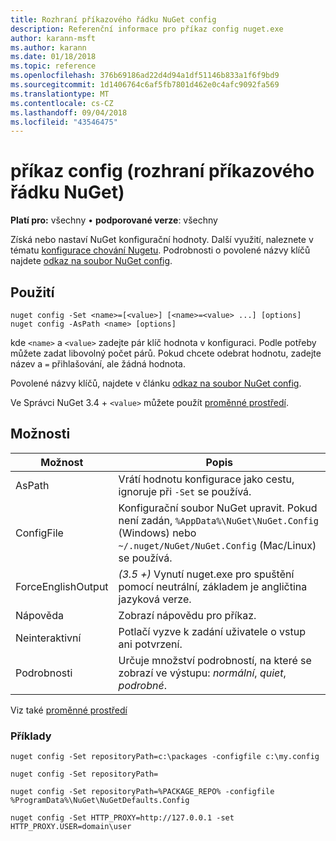 ```yaml
---
title: Rozhraní příkazového řádku NuGet config
description: Referenční informace pro příkaz config nuget.exe
author: karann-msft
ms.author: karann
ms.date: 01/18/2018
ms.topic: reference
ms.openlocfilehash: 376b69186ad22d4d94a1df51146b833a1f6f9bd9
ms.sourcegitcommit: 1d1406764c6af5fb7801d462e0c4afc9092fa569
ms.translationtype: MT
ms.contentlocale: cs-CZ
ms.lasthandoff: 09/04/2018
ms.locfileid: "43546475"
---
```

# <a name="config-command-nuget-cli"></a>příkaz config (rozhraní příkazového řádku NuGet)

**Platí pro:** všechny &bullet; **podporované verze**: všechny

Získá nebo nastaví NuGet konfigurační hodnoty. Další využití, naleznete v tématu [konfigurace chování Nugetu](../consume-packages/configuring-nuget-behavior.md). Podrobnosti o povolené názvy klíčů najdete [odkaz na soubor NuGet config](../reference/nuget-config-file.md).

## <a name="usage"></a>Použití

```cli
nuget config -Set <name>=[<value>] [<name>=<value> ...] [options]
nuget config -AsPath <name> [options]
```

kde `<name>` a `<value>` zadejte pár klíč hodnota v konfiguraci. Podle potřeby můžete zadat libovolný počet párů. Pokud chcete odebrat hodnotu, zadejte název a `=` přihlašování, ale žádná hodnota.

Povolené názvy klíčů, najdete v článku [odkaz na soubor NuGet config](../reference/nuget-config-file.md).

Ve Správci NuGet 3.4 + `<value>` můžete použít [proměnné prostředí](cli-ref-environment-variables.md).

## <a name="options"></a>Možnosti

| Možnost | Popis |
| --- | --- |
| AsPath | Vrátí hodnotu konfigurace jako cestu, ignoruje při `-Set` se používá. |
| ConfigFile | Konfigurační soubor NuGet upravit. Pokud není zadán, `%AppData%\NuGet\NuGet.Config` (Windows) nebo `~/.nuget/NuGet/NuGet.Config` (Mac/Linux) se používá.|
| ForceEnglishOutput | *(3.5 +)*  Vynutí nuget.exe pro spuštění pomocí neutrální, základem je angličtina jazyková verze. |
| Nápověda | Zobrazí nápovědu pro příkaz. |
| Neinteraktivní | Potlačí vyzve k zadání uživatele o vstup ani potvrzení. |
| Podrobnosti | Určuje množství podrobností, na které se zobrazí ve výstupu: *normální*, *quiet*, *podrobné*. |

Viz také [proměnné prostředí](cli-ref-environment-variables.md)

### <a name="examples"></a>Příklady

```cli
nuget config -Set repositoryPath=c:\packages -configfile c:\my.config

nuget config -Set repositoryPath=

nuget config -Set repositoryPath=%PACKAGE_REPO% -configfile %ProgramData%\NuGet\NuGetDefaults.Config

nuget config -Set HTTP_PROXY=http://127.0.0.1 -set HTTP_PROXY.USER=domain\user
```
